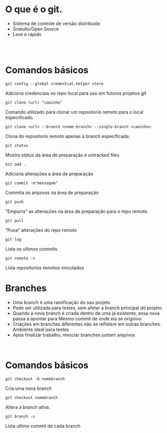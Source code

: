 # O que é o git.
<ul>
  <li>Sistema de controle de versão distribuido</li>
  <li>Gratuito/Open Source</li>
  <li>Leve e rápido</li>
</ul>
</br></br>

# Comandos básicos
```
git config --global credential.helper store
```
Adiciona credenciais no repo local para uso em futuros projetos git
```
git clone (url) "caminho"
```
Comando utilizado para clonar um repositorio remoto para o local especificado.

```
git clone <url> --branch <nome-branch> --single-branch <caminho>
```
Clona do repositorio remoto apenas a branch especificada.
```
git status
```
Mostra status da área de preparação e untracked files
```
Git add .
```
Adiciona alterações a área de preparação
```
git commit -m"mensagem"
```
Commita os arquivos na área de preparação
```
git push
```
"Empurra" as alterações na área de preparação para o repo remoto.
```
git pull
```
"Puxa" alterações do repo remoto
```
git log
```
Lista os ultimos commits.
```
git remote -v
```
Lista repositorios remotos vinculados


# Branches
<ul>
	<li>Uma branch é uma ramificação do seu projeto</li>
	<li>Pode ser utilizada para testes, sem afetar a branch principal do projeto</li>
	<li>Quando a nova branch é criada dentro de uma já existente, essa nova passa a apontar para 
Mesmo commit de onde ela se originou</li>
	<li>Criações em branches diferentes não se refletem em outras branches. Ambiente ideal para testes</li>
	<li>Após finalizar trabalho, mesclar branches juntam arquivos</li>
</ul>
</br>

# Comandos básicos

```
git checkout -b nomebranch
```
Cria uma nova branch
```
git checkout nomebranch
```
Altera a branch ativa.
```
git branch -v
```
Lista ultimo commit de cada branch